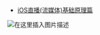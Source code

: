 - [iOS直播(流媒体)基础原理篇](iOS直播(流媒体)基础原理篇)

![在这里插入图片描述](https://img-blog.csdnimg.cn/20201118150855653.png?x-oss-process=image/watermark,type_ZmFuZ3poZW5naGVpdGk,shadow_10,text_aHR0cHM6Ly9ibG9nLmNzZG4ubmV0L2Vhc3RXaW5kMTEwMQ==,size_16,color_FFFFFF,t_70#pic_center)



